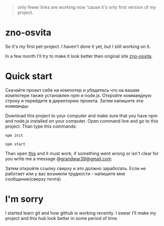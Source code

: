 > only fewer links are working now 'cause it's only first version of my project.

# zno-osvita
So it's my first pet-project. I haven't done it yet, but I still working on it.

In a few month I'll try to make it look better then original site [zno-osvita](https://zno.osvita.ua/).


# Quick start
Скачайте проект себе на компютер и убедитесь что на вашем компютере также установлен npm и node.js.
Откройте коммандную строку и перейдите в директорию проекта. Затем напишите эти комманды:


Download this project to your computer and make sure that you have npm and node.js installed on your computer.
Open command line and go to this project. Than type this commands: 

    npm init
    
    npm start
    
Than open [this](localhost:5000) and it must work, if something went wrong or isn't clear for you write me a message @grandwar39@gmail.com

Затем откройте ссылку сверху и это должно заработать. Если не работает или у вас возникли трудности - напишите мне сообщение(сверху почта)
    
    

# I'm sorry
I started learn git and how github is working recently. I swear I'll make my project and this hub look better in some period of time.
